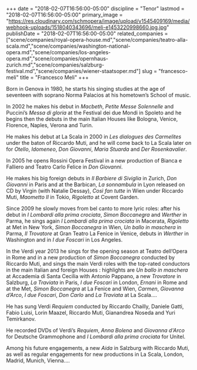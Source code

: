 +++
date = "2018-02-07T16:56:00-05:00"
discipline = "Tenor"
lastmod = "2018-02-07T16:56:00-05:00"
primary_image = "https://res.cloudinary.com/schmopera/image/upload/v1545409169/media/webhook-uploads/1518040343696/meli-e1453220998660.jpg.jpg"
publishDate = "2018-02-07T16:56:00-05:00"
related_companies = ["scene/companies/royal-opera-house.md","scene/companies/teatro-alla-scala.md","scene/companies/washington-national-opera.md","scene/companies/los-angeles-opera.md","scene/companies/opernhaus-zurich.md","scene/companies/salzburg-festival.md","scene/companies/wiener-staatsoper.md"]
slug = "francesco-meli"
title = "Francesco Meli"
+++

Born in Genova in 1980, he starts his singing studies at the age of seventeen with soprano Norma Palacios at his hometown’s School of music.

In 2002 he makes his debut in *Macbeth*, *Petite Messe Solennelle* and Puccini’s *Messa di gloria* at the Festival dei due Mondi in Spoleto and he begins then the debuts in the main Italian Houses like Bologna, Venice, Florence, Naples, Verona and Turin.

He makes his debut at La Scala in 2000 in *Les dialogues des Carmelites* under the baton of Riccardo Muti, and he will come back to La Scala later on for *Otello*, *Idomeneo*, *Don Giovanni*, *Maria Stuarda* and *Der Rosenkavalier*.

In 2005 he opens Rossini Opera Festival in a new production of Bianca e Falliero and Teatro Carlo Felice in *Don Giovanni*.

He makes his big foreign debuts in *Il Barbiere di Siviglia* in Zurich, *Don Giovanni* in Paris and at the Barbican, *La sonnambula* in Lyon released on CD by Virgin (with Natalie Dessay), *Così fan tutte* in Wien under Riccardo Muti, *Maometto II* in Tokio, *Rigoletto* at Covent Garden.

Since 2009 he slowly moves from bel canto to more lyric roles: after his debut in *I Lombardi alla prima crociata*, *Simon Boccanegra* and *Werther* in Parma, he sings again *I Lombardi alla prima crociata* in Macerata, *Rigoletto* at Met in New York, *Simon Boccanegra* in Wien, *Un ballo in maschera* in Parma, *Il Trovatore* at Gran Teatro La Fenice in Venice, debuts in *Werther* in Washington and in *I due Foscari* in Los Angeles.

In the Verdi year 2013 he sings for the opening season at Teatro dell’Opera in Rome and in a new production of *Simon Boccanegra* conducted by Riccardo Muti, and sings the main Verdi roles with the top-rated conductors in the main Italian and foreign Houses : highlights are *Un ballo in maschera* at Accademia di Santa Cecilia with Antonio Pappano, a new *Trovatore* in Salzburg, *La Traviata* in Paris, *I due Foscari* in London, *Ernani* in Rome and at the Met, *Simon Boccanegra* at La Fenice and Wien, *Carmen*, *Giovanna d’Arco*, *I due Foscari*, *Don Carlo* and *La Traviata* at La Scala....

He has sung Verdi *Requiem* conducted by Riccardo Chailly, Daniele Gatti, Fabio Luisi, Lorin Maazel, Riccardo Muti, Gianandrea Noseda and Yuri Temirkanov.

He recorded DVDs of Verdi’s *Requiem*, *Anna Bolena* and *Giovanna d'Arco* for Deutsche Grammophone and *I Lombardi alla prima crociata* for Unitel.

Among his future engagements, a new *Aida* in Salzburg with Riccardo Muti, as well as regular engagements for new productions in La Scala, London, Madrid, Munich, Vienna....
